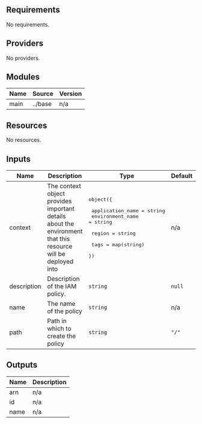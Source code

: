 [comment]: # (BEGIN_TF_DOCS)

## Requirements

No requirements.

## Providers

No providers.

## Modules

| Name | Source | Version |
|------|--------|---------|
| main | ../base | n/a |

## Resources

No resources.

## Inputs

| Name | Description | Type | Default | Required |
|------|-------------|------|---------|:--------:|
| context | The context object provides important details about the environment that this resource will be deployed into | <pre>object({<br><br>    application_name = string<br>    environment_name = string<br><br>    region = string<br><br>    tags = map(string)<br>  })</pre> | n/a | yes |
| description | Description of the IAM policy. | `string` | `null` | no |
| name | The name of the policy | `string` | n/a | yes |
| path | Path in which to create the policy | `string` | `"/"` | no |

## Outputs

| Name | Description |
|------|-------------|
| arn | n/a |
| id | n/a |
| name | n/a |

[comment]: # (END_TF_DOCS)